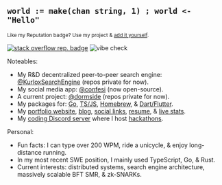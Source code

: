 ## `world := make(chan string, 1) ; world <- "Hello"`

<sub>Like my Reputation badge? Use my project & [add it yourself](https://github.com/mattrltrent/stackoverflow_badge).</sub>

[![stack overflow rep. badge](https://stackoverflow-badge.herokuapp.com/stackoverflow?username=13029516&period=year&mini=true)](https://stackoverflow.com/users/13029516/matthew-trent) ![vibe check](https://github.com/mattrltrent/random_assets/actions/workflows/unit_tests.yml/badge.svg)

Noteables:

- My R&D decentralized peer-to-peer search engine: [@KurloxSearchEngine](https://github.com/KurloxSearchEngine) (repos private for now).
- My social media app: [@confesi](https://github.com/confesi) (now open-source).
- A current project: [@dormside](https://github.com/dormside) (repos private for now).
- My packages for: [Go](https://pkg.go.dev/github.com/mattrltrent/jsonencryption), [TS/JS](https://www.npmjs.com/~mattrltrent), [Homebrew](https://github.com/mattrltrent/homebrew-tap/tree/main/Formula), & [Dart/Flutter](https://pub.dev/publishers/matthewtrent.me/packages).
- My [portfolio website](https://matthewtrent.me), [blog](https://matthewtrent.me/articles), [social links](https://matthewtrent.me/socials), [resume](https://matthewtrent.me/resume), & [live stats](https://matthewtrent.me/stats).
- My [coding Discord server](https://discord.gg/cWHnQFSfMy) where I host [hackathons](https://matthewtrent.me/series/covehack).

Personal:
  
- Fun facts: I can type over 200 WPM, ride a unicycle, & enjoy long-distance running.
- In my most recent SWE position, I mainly used TypeScript, Go, & Rust.
- Current interests: distributed systems, search engine architecture, massively scalable BFT SMR, & zk-SNARKs.
